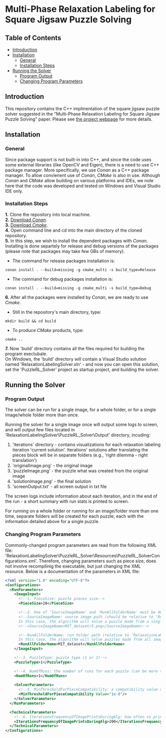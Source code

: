 # Multi-Phase Relaxation Labeling for Square Jigsaw Puzzle Solving
## Table of Contents

  * [Introduction](#introduction)
  * [Installation](#installation)
    + [General](#general)
    + [Installation Steps](#installation-steps)
  * [Running the Solver](#running-the-solver)
    + [Program Output](#program-output)
    + [Changing Program Parameters](#changing-program-parameters)
    
## Introduction
This repository contains the C++ implmentation of the square jigsaw puzzle solver suggested in the "Multi-Phase Relaxation Labeling for Square Jigsaw Puzzle Solving" paper. Please see [the project webpage](https://icvl.cs.bgu.ac.il/multi-phase-rl-for-jigsaw-puzzle-solving/) for more details.

## Installation

### General
Since package support is not built-in into C++, and since the code uses some external libraries (like OpenCV and Eigen), there is a need to use C++ package manager. More specifically, we use *Conan* as a C++ package manager. To allow convienent use of *Conan*, *CMake* is also in use. Although *Conan* and *CMake* allow building on various platforms and IDEs, we note here that the code was developed and tested on Windows and Visual Studio IDE only.<br/>

### Installation Steps

**1.** Clone the repository into local machine.<br/>
**2.** [Download *Conan*](https://conan.io/).<br/>
**3.** [Download *Cmake*](https://cmake.org/).<br/>
**4.** Open command line and cd into the main directory of the cloned repository.<br/>
**5.** In this step, we wish to install the dependent packages with *Conan*. Installing is done separtely for release and debug versions of the packages (please note that packages may take few GBs of memory).
   - The command for release packages installation is:

    conan install . --build=missing -g cmake_multi -s build_type=Release
            
   - The command for debug packages installation is:

    conan install . --build=missing -g cmake_multi -s build_type=Debug
            
**6.** After all the packages were installed by *Conan*, we are ready to use *Cmake*.<br/>
   - Still in the repository's main directory, type:
   
    mkdir build && cd build
            
   - To produce *CMake* products, type:
     
    cmake ..

**7.** Now 'build' directory contains all the files required for building the program exectubale.<br/>
On Windows, the 'build' directory will contain a Visual Studio solution named 'RelaxationLabelingSolver.sln' - and now you can open this solution, set the 'PuzzleRL_Solver' project as startup project, and building the solver.

## Running the Solver

### Program Output
The solver can be run for a single image, for a whole folder, or for a single image/whole folder more than once.

Running the solver for a single image once will output some logs to screen, and will output few files located in 'RelaxationLabelingSolver\PuzzleRL_Solver\Output' directory, incuding:
1. 'iterations' directory - contains visualizations for each relaxation labeling iteration 'current solution'. Iterations' solutions after translating the pieces block will be in separate folders (e.g., 'right dilemma - right translation')
2. 'originalImage.png' - the original image
3. 'puzzleImage.png' - the puzzle what was created from the original image
4. 'solutionImage.png' - the final solution
5. 'screenOutput.txt' - all screen output in txt file

The screen logs include information about each iteration, and in the end of the run - a short summary with run stats is printed to screen.

For running on a whole folder or running for an image/folder more than one time, separate folders will be created for each puzzle, each with the information detailed above for a single puzzle.

### Changing Program Parameters
Commonly-changed program parameters are read from the following XML file: 'RelaxationLabelingSolver\PuzzleRL_Solver\Resources\PuzzleRL_SolverConfigurations.xml'.
Therefore, changing parameters such as piece size, does not involve recompilinig the executable, but just changing the XML resource.
Below is a documentation of the parameters in XML file:

```xml
<?xml version="1.0" encoding="UTF-8"?>
<Configurations>
  <RunParameters>
    <ImageInput>
      <!--1. PieceSize: puzzle pieces size-->
      <PieceSize>28</PieceSize>

      <!--2. One of 'SourceImageName' and 'RunAllFolderName' must be defined-->
      <!--SourceImageName: source image path (should be relative to 'RelaxationLabelingSolver\PuzzleRL_Solver\Resources\data\')
      In this case, the algorithm will solve a puzzle made from a single image ('MIT_dataset/5.png' in this example)-->
      <!--<SourceImageName>MIT_dataset/5.png</SourceImageName>-->

      <!--RunAllFolderName: run folder path (relative to 'RelaxationLabelingSolver\PuzzleRL_Solver\Resources\data\')
      In this case, the algorithm will solve puzzles made from all images in the folder-->
      <RunAllFolderName>MIT_dataset</RunAllFolderName>
    </ImageInput>

    <!--3. PuzzleType: puzzle type (1 or 2)-->
    <PuzzleType>1</PuzzleType>

    <!--4. NumOfRuns: the number of runs for each puzzle (can be more than 1)--> 
    <NumOfRuns>1</NumOfRuns>
  
    <SolverParameters>
      <!--5. MinThresholdForPieceCompatibility: a compatibility value under which all values are set to zero-->  
      <MinThresholdForPieceCompatibility Value="1e-8"/>
    </SolverParameters>
  </RunParameters>

  <TechnicalParameters>
    <!--6. IterationsFrequencyOfImagePrintsDuringAlg: how often to print iterations' solutions visualizations--> 
    <IterationsFrequencyOfImagePrintsDuringAlg>200</IterationsFrequencyOfImagePrintsDuringAlg>
  </TechnicalParameters>
</Configurations>
```

